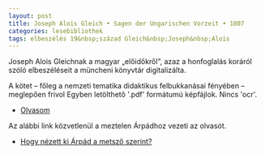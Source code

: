 ```yaml
---
layout: post
title: Joseph Alois Gleich • Sagen der Ungarischen Vorzeit • 1807
categories: lesebibliothek
tags: elbeszélés 19&nbsp;század Gleich&nbsp;Joseph&nbsp;Alois
---
```

Joseph Alois Gleichnak a magyar „előidőkről”, azaz a honfoglalás koráról szóló elbeszéléseit a müncheni könyvtár digitalizálta. 

A kötet – főleg a nemzeti tematika didaktikus felbukkanásai fényében – meglepően frivol
Egyben letölthető '.pdf' formátumú képfájlok. Nincs 'ocr'.

- [Olvasom](http://reader.digitale-sammlungen.de/de/fs1/object/display/bsb10108847_00001.html?contextType=scan)

Az alábbi link közvetlenül a meztelen Árpádhoz vezeti az olvasót. 

- [Hogy nézett ki Árpád a metsző szerint?](http://reader.digitale-sammlungen.de/de/fs1/object/display/bsb10108847_00006.html?contextType=scan)
